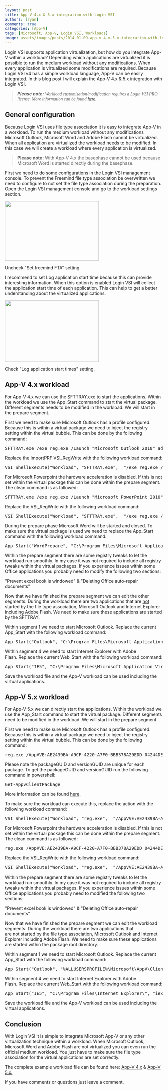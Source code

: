 ```yaml
---
layout: post
title: App-V 4.x & 5.x integration with Login VSI
authors: [ryan]
comments: true
categories: [App-V]
tags: [Microsoft, App-V, Login VSI, Workloads]
image: assets/images/posts/2014-01-09-app-v-4-x-5-x-integration-with-login-vsi/app-v-4x-5x-integration-with-login-vsi-feature-image.png
---
```

Login VSI supports application virtualization, but how do you integrate App-V within a workload? Depending which applications are virtualized it is possible to run the medium workload without any modifications. When every application is virtualized some modifications are required. Because Login VSI v4 has a simple workload language, App-V can be easily integrated. In this blog post I will explain the App-V 4.x &amp; 5.x integration with Login VSI.
<blockquote><strong style="font-style: italic;">Please note:</strong><span style="font-family: Georgia, 'Bitstream Charter', serif; font-style: italic;"> Workload customization/modification requires a Login VSI PRO license. More information can be found <a href="http://www.loginvsi.com" target="_blank">here</a>.</span></blockquote>
<h2>General configuration</h2>
Because Login VSI uses file type association it is easy to integrate App-V in a workload. To run the medium workload without any modifications Microsoft Outlook, Microsoft Word and Adobe Flash cannot be virtualized. When all application are virtualized the workload needs to be modified. In this case we will create a workload where every application is virtualized.
<blockquote><strong>Please note:</strong> With App-V 4.x the basephase cannot be used because Microsoft Word is started directly during the basephase.</blockquote>
First we need to do some configurations in the Login VSI management console. To prevent the Freemind file type association be overwritten we need to configure to not set the file type association during the preparation. Open the Login VSI management console and go to the workload settings section.

<a href="{{site.baseurl}}/assets/images/posts/2014-01-09-app-v-4-x-5-x-integration-with-login-vsi/AppV-set-Freemind-fta.png"><img class="alignnone wp-image-2704" src="{{site.baseurl}}/assets/images/posts/2014-01-09-app-v-4-x-5-x-integration-with-login-vsi/AppV-set-Freemind-fta.png" alt="" width="300" height="189" /></a>

Uncheck "Set freemind FTA" setting.

I recommend to set Log application start time because this can provide interesting information. When this option is enabled Login VSI will collect the application start time of each application. This can help to get a better understanding about the virtualized applications.

<a href="{{site.baseurl}}/assets/images/posts/2014-01-09-app-v-4-x-5-x-integration-with-login-vsi/AppV-appstart-time.png"><img class="alignnone wp-image-2703" src="{{site.baseurl}}/assets/images/posts/2014-01-09-app-v-4-x-5-x-integration-with-login-vsi/AppV-appstart-time.png" alt="" width="300" height="197" /></a>

Check "Log application start times" setting.
<h2>App-V 4.x workload</h2>
For App-V 4.x we can use the SFTTRAY.exe to start the applications. Within the workload we use the App_Start command to start the virtual package. Different segments needs to be modified in the workload. We will start in the prepare segment.

First we need to make sure Microsoft Outlook has a profile configured. Because this is within a virtual package we need to inject the registry setting within the virtual bubble. This can be done by the following command:
<pre class="brush: text; gutter: false">SFTTRAY.exe /exe reg.exe /Launch "Microsoft Outlook 2010" add HKEY_CURRENT_USER\Software\Microsoft\Office\%VSI_Office_Version%.0\Outlook\Setup /v importPRF /t REG_SZ /d %TMP%\VSI\Runtime\Outlook.prf</pre>
Replace the ImportPRF VSI_RegWrite with the following workload command:
<pre class="brush: text; gutter: false">VSI_ShellExecute("Workload", "SFTTRAY.exe",  "/exe reg.exe /Launch "Microsoft Outlook 2010" add HKEY_CURRENT_USER\Software\Microsoft\Office\%VSI_Office_Version%.0\Outlook\Setup /v importPRF /t REG_SZ /d %TMP%\VSI\Runtime\Outlook.prf")</pre>
For Microsoft Powerpoint the hardware acceleration is disabled. If this is not set within the virtual package this can be done within the prepare segment. The clean command is as followed:
<pre class="brush: text; gutter: false">SFTTRAY.exe /exe reg.exe /Launch "Microsoft PowerPoint 2010" add HKEY_CURRENT_USER\Software\Microsoft\Office\%VSI_Office_Version%.0\Powerpoint\Option /v DisableHardwareNotification /t REG_DWORD /d 1</pre>
Replace the VSI_RegWrite with the following workload command:
<pre class="brush: text; gutter: false">VSI_ShellExecute("Workload", "SFTTRAY.exe",  "/exe reg.exe /Launch "Microsoft PowerPoint 2010" add HKEY_CURRENT_USER\Software\Microsoft\Office\%VSI_Office_Version%.0\Powerpoint\Option /v DisableHardwareNotification /t REG_DWORD /d 1")</pre>
During the prepare phase Microsoft Word will be started and closed. To make sure the virtual package is used we need to replace the App_Start command with the following workload command:
<pre class="brush: text; gutter: false">App_Start("WordPrepare", "C:\Program Files\Microsoft Application Virtualization Client", "SFTTRAY.exe", "Title", "Word", "", "/Launch "Microsoft Word 2010"")</pre>
Within the prepare segment there are some registry tweaks to let the workload run smoothly. In my case it was not required to include all registry tweaks within the virtual packages. If you experience issues within some Office applications you probably need to modify the following two sections:

"Prevent excel book is windowed" &amp; "Deleting Office auto-repair documents"

Now that we have finished the prepare segment we can edit the other segments. During the workload there are two applications that are <span style="text-decoration: underline;">not</span> started by the file type association, Microsoft Outlook and Internet Explorer including Adobe Flash. We need to make sure these applications are started by the SFTTRAY.

Within segment 1 we need to start Microsoft Outlook. Replace the current App_Start with the following workload command:
<pre class="brush: text; gutter: false">App_Start("Outlook", "C:\Program Files\Microsoft Application Virtualization Client", "SFTTRAY.exe", "Title", "lang:Outlook:lang", "", "/Launch "Microsoft Outlook 2010"")</pre>
Within segment 4 we need to start Internet Explorer with Adobe Flash. Replace the current Web_Start with the following workload command:
<pre class="brush: text; gutter: false">App_Start("IE5", "C:\Program Files\Microsoft Application Virtualization Client", "SFTTRAY.exe", "Title", "Login VSI Flash Game", "", "/Launch "Internet Explorer" %VSI_WebLocation%\FlashGame\index.html")</pre>
Save the workload file and the App-V workload can be used including the virtual applications.
<h2>App-V 5.x workload</h2>
For App-V 5.x we can directly start the applications. Within the workload we use the App_Start command to start the virtual package. Different segments need to be modified in the workload. We will start in the prepare segment.

First we need to make sure Microsoft Outlook has a profile configured. Because this is within a virtual package we need to inject the registry setting within the virtual bubble. This can be done by the following command:
<pre class="brush: text; gutter: false">reg.exe /AppVVE:AE2439BA-A9CF-4220-A7F0-BBB378A29EDD_04244DE7-A338-4944-8CF0-2013926DCB59 add HKEY_CURRENT_USER\Software\Microsoft\Office\%VSI_Office_Version%.0\Outlook\Setup /v importPRF /t REG_SZ /d %TMP%\VSI\Runtime\Outlook.prf</pre>
Please note the packageGUID and versionGUID are unique for each package. To get the packageGUID and versionGUID run the following command in powershell:
<pre class="brush: powershell; gutter: false">Get-AppvClientPackage</pre>
More information can be found <a href="http://support.microsoft.com/kb/2848278" target="_blank">here</a>.

To make sure the workload can execute this, replace the action with the following workload command:
<pre class="brush: text; gutter: false">VSI_ShellExecute("Workload", "reg.exe",  "/AppVVE:AE2439BA-A9CF-4220-A7F0-BBB378A29EDD_04244DE7-A338-4944-8CF0-2013926DCB59 add HKEY_CURRENT_USER\Software\Microsoft\Office\%VSI_Office_Version%.0\Outlook\Setup /v importPRF /t REG_SZ /d %TMP%\VSI\Runtime\Outlook.prf")</pre>
For Microsoft Powerpoint the hardware acceleration is disabled. If this is not set within the virtual package this can be done within the prepare segment. The clean command is as followed:
<pre class="brush: text; gutter: false">reg.exe /AppVVE:AE2439BA-A9CF-4220-A7F0-BBB378A29EDD_04244DE7-A338-4944-8CF0-2013926DCB59 add HKEY_CURRENT_USER\Software\Microsoft\Office\%VSI_Office_Version%.0\Powerpoint\Options /v DisableHardwareNotification /t REG_DWORD /d 1</pre>
Replace the VSI_RegWrite with the following workload command:
<pre class="brush: text; gutter: false">VSI_ShellExecute("Workload", "reg.exe",  "/AppVVE:AE2439BA-A9CF-4220-A7F0-BBB378A29EDD_04244DE7-A338-4944-8CF0-2013926DCB59 add HKEY_CURRENT_USER\Software\Microsoft\Office\%VSI_Office_Version%.0\Powerpoint\Options /v DisableHardwareNotification /t REG_DWORD /d 1")</pre>
Within the prepare segment there are some registry tweaks to let the workload run smoothly. In my case it was not required to include all registry tweaks within the virtual packages. If you experience issues within some Office applications you probably need to modified the following two sections:

"Prevent excel book is windowed" &amp; "Deleting Office auto-repair documents"

Now that we have finished the prepare segment we can edit the workload segments. During the workload there are two applications that are not started by the file type association, Microsoft Outlook and Internet Explorer including Adobe Flash. We need to make sure these applications are started within the package root directory.

Within segment 1 we need to start Microsoft Outlook. Replace the current App_Start with the following workload command:
<pre class="brush: text; gutter: false">App_Start("Outlook", "%ALLUSERSPROFILE%\Microsoft\AppV\Client\Integration\7AFDB884-2ED9-44A1-A69F-0D6206945C55\Root\Office14\", "Outlook.exe", "Title", "lang:Outlook:lang")</pre>
Within segment 4 we need to start Internet Explorer with Adobe Flash. Replace the current Web_Start with the following workload command:
<pre class="brush: text; gutter: false">App_Start("IE5", "C:\Program Files\Internet Explorer\", "iexplore.exe", "Title", "Login VSI", "", "/appvve:9DD1E58B-5FED-4EA7-A9C3-7520D1E76989_E9D056E8-7304-42E8-97B6-E52683B8156B %VSI_WebLocation%\FlashGame\index.html")</pre>
Save the workload file and the App-V workload can be used including the virtual applications.
<h2>Conclusion</h2>
With Login VSI it is simple to integrate Microsoft App-V or any other virtualization technique within a workload. When Microsoft Outlook, Microsoft Word and Adobe Flash are not virtualized you can even run the official medium workload. You just have to make sure the file type association for the virtual applications are set correctly.

The complete example workload file can be found here: <a href="http://www.logitblog.com/downloads/appv-4-medium.txt" target="_blank">App-V 4.x</a> &amp; <a href="http://www.logitblog.com/downloads/appv-5-medium.txt" target="_blank">App-V 5.x.</a>

If you have comments or questions just leave a comment.
